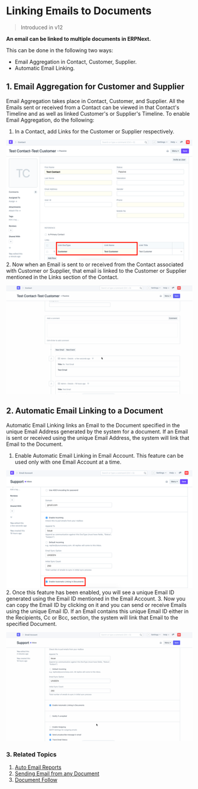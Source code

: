 
# Linking Emails to Documents



> 
> Introduced in v12
> 
> 
> 


**An email can be linked to multiple documents in ERPNext.**


This can be done in the following two ways:


* Email Aggregation in Contact, Customer, Supplier.
* Automatic Email Linking.


## 1. Email Aggregation for Customer and Supplier


Email Aggregation takes place in Contact, Customer, and Supplier. All the Emails sent or received from a Contact can be viewed in that Contact's Timeline and as well as linked Customer's or Supplier's Timeline. To enable Email Aggregation, do the following:


1. In a Contact, add Links for the Customer or Supplier respectively.


![Add Customer/Supplier in Contact](/files/contact-link.png)
2. Now when an Email is sent to or received from the Contact associated with Customer or Supplier, that email is linked to the Customer or Supplier mentioned in the Links section of the Contact.


![With Filters](/files/email_aggregation.gif)


## 2. Automatic Email Linking to a Document


Automatic Email Linking links an Email to the Document specified in the unique Email Address generated by the system for a document. If an Email is sent or received using the unique Email Address, the system will link that Email to the Document.


1. Enable Automatic Email Linking in Email Account. This feature can be used only with one Email Account at a time.


![Add Customer/Supplier in Contact](/files/enable_email_link.png)
2. Once this feature has been enabled, you will see a unique Email ID generated using the Email ID mentioned in the Email Account.
3. Now you can copy the Email ID by clicking on it and you can send or receive Emails using the unique Email ID. If an Email contains this unique Email ID either in the Recipients, Cc or Bcc, section, the system will link that Email to the specified Document.


![Add Customer/Supplier in Contact](/files/email_link.gif)


### 3. Related Topics


1. [Auto Email Reports](/docs/en/setting-up/email/auto-email-reports)
2. [Sending Email from any Document](/docs/en/setting-up/email/sending-email)
3. [Document Follow](/docs/en/setting-up/email/document-follow)


